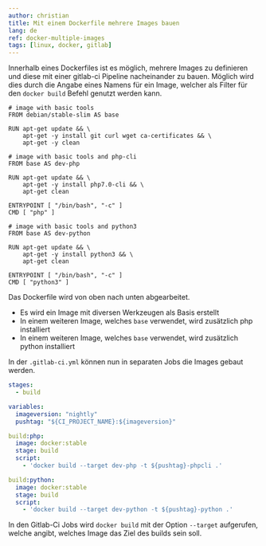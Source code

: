 ```yaml
---
author: christian
title: Mit einem Dockerfile mehrere Images bauen
lang: de
ref: docker-multiple-images
tags: [linux, docker, gitlab]
---
```


Innerhalb eines Dockerfiles ist es möglich, mehrere Images zu definieren
und diese mit einer gitlab-ci Pipeline nacheinander zu bauen. Möglich wird dies durch
die Angabe eines Namens für ein Image, welcher als Filter für den `docker build`
Befehl genutzt werden kann.

```
# image with basic tools
FROM debian/stable-slim AS base

RUN apt-get update && \
    apt-get -y install git curl wget ca-certificates && \
    apt-get -y clean

# image with basic tools and php-cli
FROM base AS dev-php

RUN apt-get update && \
    apt-get -y install php7.0-cli && \
    apt-get clean

ENTRYPOINT [ "/bin/bash", "-c" ]
CMD [ "php" ]

# image with basic tools and python3
FROM base AS dev-python

RUN apt-get update && \
    apt-get -y install python3 && \
    apt-get clean

ENTRYPOINT [ "/bin/bash", "-c" ]
CMD [ "python3" ]
```

Das Dockerfile wird von oben nach unten abgearbeitet.

- Es wird ein Image mit diversen Werkzeugen als Basis erstellt
- In einem weiteren Image, welches `base` verwendet, wird zusätzlich php installiert
- In einem weiteren Image, welches `base` verwendet, wird zusätzlich python installiert

In der `.gitlab-ci.yml` können nun in separaten Jobs die Images gebaut werden.

```yml
stages:
  - build

variables:
  imageversion: "nightly"
  pushtag: "${CI_PROJECT_NAME}:${imageversion}"

build:php:
  image: docker:stable
  stage: build
  script:
    - 'docker build --target dev-php -t ${pushtag}-phpcli .'

build:python:
  image: docker:stable
  stage: build
  script:
    - 'docker build --target dev-python -t ${pushtag}-python .'
```

In den Gitlab-Ci Jobs wird `docker build` mit der Option `--target`
aufgerufen, welche angibt, welches Image das Ziel des builds sein soll.